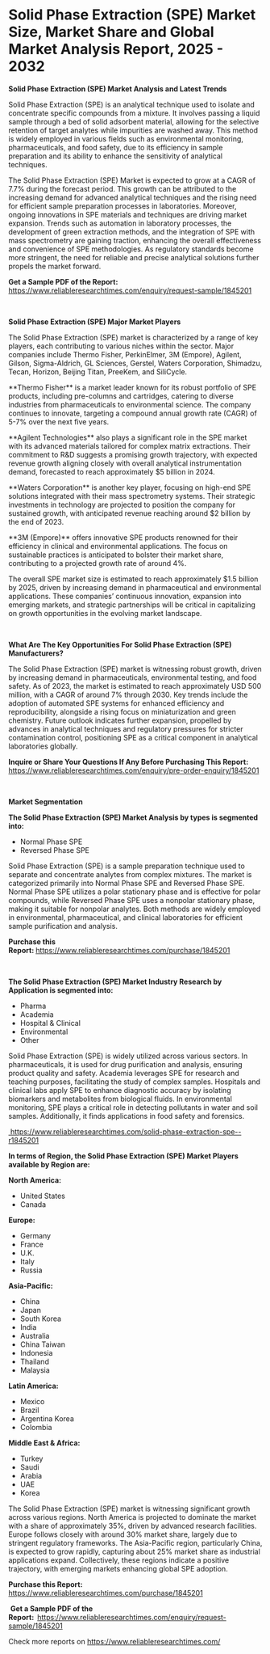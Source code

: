 <p><h1>Solid Phase Extraction (SPE) Market Size, Market Share and Global Market Analysis Report, 2025 - 2032</h1></p><p><strong>Solid Phase Extraction (SPE) Market Analysis and Latest Trends</strong></p>
<p><p>Solid Phase Extraction (SPE) is an analytical technique used to isolate and concentrate specific compounds from a mixture. It involves passing a liquid sample through a bed of solid adsorbent material, allowing for the selective retention of target analytes while impurities are washed away. This method is widely employed in various fields such as environmental monitoring, pharmaceuticals, and food safety, due to its efficiency in sample preparation and its ability to enhance the sensitivity of analytical techniques.</p><p>The Solid Phase Extraction (SPE) Market is expected to grow at a CAGR of 7.7% during the forecast period. This growth can be attributed to the increasing demand for advanced analytical techniques and the rising need for efficient sample preparation processes in laboratories. Moreover, ongoing innovations in SPE materials and techniques are driving market expansion. Trends such as automation in laboratory processes, the development of green extraction methods, and the integration of SPE with mass spectrometry are gaining traction, enhancing the overall effectiveness and convenience of SPE methodologies. As regulatory standards become more stringent, the need for reliable and precise analytical solutions further propels the market forward.</p></p>
<p><strong>Get a Sample PDF of the Report:&nbsp;</strong> <a href="https://www.reliableresearchtimes.com/enquiry/request-sample/1845201?utm_campaign=2888&utm_medium=2&utm_source=Github&utm_content=ia&utm_term=28022025&utm_id=solid-phase-extraction-spe">https://www.reliableresearchtimes.com/enquiry/request-sample/1845201</a></p>
<p>&nbsp;</p>
<p><strong>Solid Phase Extraction (SPE) Major Market Players</strong></p>
<p><p>The Solid Phase Extraction (SPE) market is characterized by a range of key players, each contributing to various niches within the sector. Major companies include Thermo Fisher, PerkinElmer, 3M (Empore), Agilent, Gilson, Sigma-Aldrich, GL Sciences, Gerstel, Waters Corporation, Shimadzu, Tecan, Horizon, Beijing Titan, PreeKem, and SiliCycle.</p><p>**Thermo Fisher** is a market leader known for its robust portfolio of SPE products, including pre-columns and cartridges, catering to diverse industries from pharmaceuticals to environmental science. The company continues to innovate, targeting a compound annual growth rate (CAGR) of 5-7% over the next five years.</p><p>**Agilent Technologies** also plays a significant role in the SPE market with its advanced materials tailored for complex matrix extractions. Their commitment to R&D suggests a promising growth trajectory, with expected revenue growth aligning closely with overall analytical instrumentation demand, forecasted to reach approximately $5 billion in 2024.</p><p>**Waters Corporation** is another key player, focusing on high-end SPE solutions integrated with their mass spectrometry systems. Their strategic investments in technology are projected to position the company for sustained growth, with anticipated revenue reaching around $2 billion by the end of 2023.</p><p>**3M (Empore)** offers innovative SPE products renowned for their efficiency in clinical and environmental applications. The focus on sustainable practices is anticipated to bolster their market share, contributing to a projected growth rate of around 4%.</p><p>The overall SPE market size is estimated to reach approximately $1.5 billion by 2025, driven by increasing demand in pharmaceutical and environmental applications. These companies’ continuous innovation, expansion into emerging markets, and strategic partnerships will be critical in capitalizing on growth opportunities in the evolving market landscape.</p></p>
<p>&nbsp;</p>
<p><strong>What Are The Key Opportunities For Solid Phase Extraction (SPE) Manufacturers?</strong></p>
<p><p>The Solid Phase Extraction (SPE) market is witnessing robust growth, driven by increasing demand in pharmaceuticals, environmental testing, and food safety. As of 2023, the market is estimated to reach approximately USD 500 million, with a CAGR of around 7% through 2030. Key trends include the adoption of automated SPE systems for enhanced efficiency and reproducibility, alongside a rising focus on miniaturization and green chemistry. Future outlook indicates further expansion, propelled by advances in analytical techniques and regulatory pressures for stricter contamination control, positioning SPE as a critical component in analytical laboratories globally.</p></p>
<p><strong>Inquire or Share Your Questions If Any Before Purchasing This Report:</strong> <a href="https://www.reliableresearchtimes.com/enquiry/pre-order-enquiry/1845201?utm_campaign=2888&utm_medium=2&utm_source=Github&utm_content=ia&utm_term=28022025&utm_id=solid-phase-extraction-spe">https://www.reliableresearchtimes.com/enquiry/pre-order-enquiry/1845201</a></p>
<p>&nbsp;</p>
<p><strong>Market Segmentation</strong></p>
<p><strong>The Solid Phase Extraction (SPE) Market Analysis by types is segmented into:</strong></p>
<p><ul><li>Normal Phase SPE</li><li>Reversed Phase SPE</li></ul></p>
<p><p>Solid Phase Extraction (SPE) is a sample preparation technique used to separate and concentrate analytes from complex mixtures. The market is categorized primarily into Normal Phase SPE and Reversed Phase SPE. Normal Phase SPE utilizes a polar stationary phase and is effective for polar compounds, while Reversed Phase SPE uses a nonpolar stationary phase, making it suitable for nonpolar analytes. Both methods are widely employed in environmental, pharmaceutical, and clinical laboratories for efficient sample purification and analysis.</p></p>
<p><strong>Purchase this Report:&nbsp;</strong><a href="https://www.reliableresearchtimes.com/purchase/1845201?utm_campaign=2888&utm_medium=2&utm_source=Github&utm_content=ia&utm_term=28022025&utm_id=solid-phase-extraction-spe">https://www.reliableresearchtimes.com/purchase/1845201</a></p>
<p>&nbsp;</p>
<p><strong>The Solid Phase Extraction (SPE) Market Industry Research by Application is segmented into:</strong></p>
<p><ul><li>Pharma</li><li>Academia</li><li>Hospital & Clinical</li><li>Environmental</li><li>Other</li></ul></p>
<p><p>Solid Phase Extraction (SPE) is widely utilized across various sectors. In pharmaceuticals, it is used for drug purification and analysis, ensuring product quality and safety. Academia leverages SPE for research and teaching purposes, facilitating the study of complex samples. Hospitals and clinical labs apply SPE to enhance diagnostic accuracy by isolating biomarkers and metabolites from biological fluids. In environmental monitoring, SPE plays a critical role in detecting pollutants in water and soil samples. Additionally, it finds applications in food safety and forensics.</p></p>
<p><a href="https://www.reliableresearchtimes.com/solid-phase-extraction-spe--r1845201?utm_campaign=2888&utm_medium=2&utm_source=Github&utm_content=ia&utm_term=28022025&utm_id=solid-phase-extraction-spe">&nbsp;https://www.reliableresearchtimes.com/solid-phase-extraction-spe--r1845201</a></p>
<p><strong>In terms of Region, the Solid Phase Extraction (SPE) Market Players available by Region are:</strong></p>
<p>
    <p> <strong> North America: </strong>
        <ul>
            <li>United States</li>
            <li>Canada</li>
        </ul>
        </p> 
    <p> <strong> Europe: </strong>
        <ul>
            <li>Germany</li>
            <li>France</li>
            <li>U.K.</li>
            <li>Italy</li>
            <li>Russia</li>
        </ul>
        </p> 
    <p> <strong> Asia-Pacific: </strong>
        <ul>
            <li>China</li>
            <li>Japan</li>
            <li>South Korea</li>
            <li>India</li>
            <li>Australia</li>
            <li>China Taiwan</li>
            <li>Indonesia</li>
            <li>Thailand</li>
            <li>Malaysia</li>
        </ul>
        </p> 
    <p> <strong> Latin America: </strong>
        <ul>
            <li>Mexico</li>
            <li>Brazil</li>
            <li>Argentina Korea</li>
            <li>Colombia</li>
        </ul>
        </p> 
    <p> <strong> Middle East & Africa: </strong>
        <ul>
            <li>Turkey</li>
            <li>Saudi</li>
            <li>Arabia</li>
            <li>UAE</li>
            <li>Korea</li>
        </ul>
    </p>
    </p>
<p><p>The Solid Phase Extraction (SPE) market is witnessing significant growth across various regions. North America is projected to dominate the market with a share of approximately 35%, driven by advanced research facilities. Europe follows closely with around 30% market share, largely due to stringent regulatory frameworks. The Asia-Pacific region, particularly China, is expected to grow rapidly, capturing about 25% market share as industrial applications expand. Collectively, these regions indicate a positive trajectory, with emerging markets enhancing global SPE adoption.</p></p>
<p><strong>Purchase this Report: </strong><a href="https://www.reliableresearchtimes.com/purchase/1845201?utm_campaign=2888&utm_medium=2&utm_source=Github&utm_content=ia&utm_term=28022025&utm_id=solid-phase-extraction-spe">https://www.reliableresearchtimes.com/purchase/1845201</a></p>
<p>&nbsp;<strong>Get a Sample PDF of the Report:&nbsp;&nbsp;</strong><a href="https://www.reliableresearchtimes.com/enquiry/request-sample/1845201?utm_campaign=2888&utm_medium=2&utm_source=Github&utm_content=ia&utm_term=28022025&utm_id=solid-phase-extraction-spe">https://www.reliableresearchtimes.com/enquiry/request-sample/1845201</a></p>
<p><strong></strong></p>
<p>Check more reports on <a href="https://www.reliableresearchtimes.com/?utm_campaign=2888&utm_medium=2&utm_source=Github&utm_content=ia&utm_term=28022025&utm_id=solid-phase-extraction-spe">https://www.reliableresearchtimes.com/</a></p>